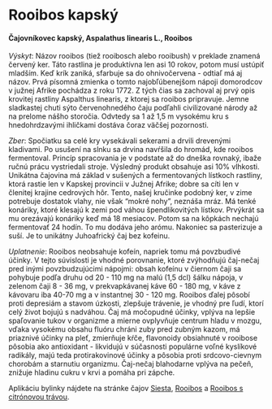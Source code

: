 Rooibos kapský
==============

#### Čajovníkovec kapský, Aspalathus linearis L., Rooibos

*Výskyt*: Názov rooibos (tiež rooibosch alebo rooibush) v preklade znamená
červený ker. Táto rastlina je produktívna len asi 10 rokov, potom musí ustúpiť
mladším. Keď krík zaniká, sfarbuje sa do ohnivočervena - odtiaľ má aj názov.
Prvá písomná zmienka o tomto najobľúbenejšom nápoji domorodcov v južnej Afrike
pochádza z roku 1772. Z tých čias sa zachoval aj prvý opis krovitej rastliny
Aspalthus linearis, z ktorej sa rooibos pripravuje. Jemne sladkastej chuti sýto
červenohnedého čaju podľahli civilizované národy až na prelome nášho storočia.
Odvtedy sa 1 až 1,5 m vysokému kru s hnedohrdzavými ihličkami dostáva čoraz
väčšej pozornosti.

*Zber*: Spočiatku sa celé kry vysekávali sekerami a drvili drevenými kladivami.
Po usušení na slnku sa drvina navŕšila do hromád, kde rooibos fermentoval.
Princíp spracovania je v podstate až do dneška rovnaký, ibaže ručnú prácu
vystriedali stroje. Výsledný produkt obsahuje asi 10% vlhkosti. Unikátna
čajovina má základ v sušených a fermentovaných lístkoch rastliny, ktorá rastie
len v Kapskej provincii v Južnej Afrike; dobre sa cíti len v členitej krajine
cedrových hôr. Tento, našej kručinke podobný ker, v zime potrebuje dostatok
vlahy, nie však “mokré nohy”, neznáša mráz. Má tenké konáriky, ktoré klesajú k
zemi pod váhou špendlikovitých lístkov. Prvýkrát sa mu orezávajú konáriky keď má
18 mesiacov. Potom sa na kôpkách nechajú fermentovať 24 hodín. To mu dodáva jeho
arómu. Nakoniec sa pasterizuje a suší. Je to unikátny Juhoafrický čaj bez
kofeinu.

*Uplatnenie*: Rooibos neobsahuje kofeín, napriek tomu má povzbudivé účinky. V
tejto súvislosti je vhodné porovnanie, ktoré zvýhodňujú čaj-nečaj pred inými
povzbudzujúcimi nápojmi: obsah kofeínu v čiernom čaji sa pohybuje podľa druhu od
20 - 110 mg na malú (1,5 dcl) šálku nápoja, v zelenom čaji 8 - 36 mg, v
prekvapkávanej káve 60 - 180 mg, v káve z kávovaru iba 40-70 mg a v instantnej
30 - 120 mg. Rooibos ďalej pôsobí proti depresiám a stavom úzkosti, zlepšuje
trávenie, je vhodný pre ľudí, ktorí celý život bojujú s nadváhou. Čaj má
močopudné účinky, vplýva na lepšie spaľovanie tukov v organizme a mierne
ovplyvňuje centrum hladu v mozgu, vďaka vysokému obsahu fluóru chráni zuby pred
zubným kazom, má priaznivé účinky na pleť, zmierňuje kŕče, flavonoidy obsiahnuté
v rooibose pôsobia ako antioxidant - likvidujú v súčasnosti populárne voľné
kyslíkové radikály, majú teda protirakovinové účinky a pôsobia proti
srdcovo-cievnym chorobám a starnutiu organizmu. Čaj-nečaj blahodarne vplýva na
pečeň, znižuje hladinu cukru v krvi a pomáha pri zápche.

Aplikáciu bylinky nájdete na stránke čajov [Siesta](/sip/caje/siesta),
[Rooibos](/sip/caje/rooibos) a [Rooibos s citrónovou
trávou](/sip/caje/rooibos-s-citronovou-travou).

